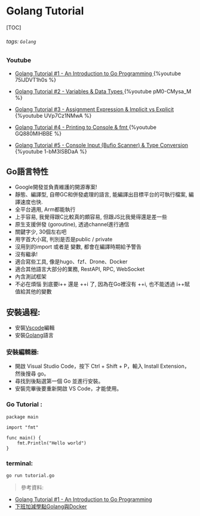 # Golang Tutorial

[TOC]
###### tags: `Golang`
### Youtube
* [Golang Tutorial #1 - An Introduction to Go Programming
](https://www.youtube.com/watch?v=75lJDVT1h0s)
{%youtube 75lJDVT1h0s %}
* [Golang Tutorial #2 - Variables & Data Types
](https://www.youtube.com/watch?v=pM0-CMysa_M)
{%youtube pM0-CMysa_M %}


* [Golang Tutorial #3 - Assignment Expression & Implicit vs Explicit
](https://www.youtube.com/watch?v=UVp7Cz1NMwA)
{%youtube UVp7Cz1NMwA %}
* [Golang Tutorial #4 - Printing to Console & fmt
](https://www.youtube.com/watch?v=GQ880MlHBBE)
{%youtube GQ880MlHBBE %}
* [Golang Tutorial #5 - Console Input (Bufio Scanner) & Type Conversion
](https://www.youtube.com/watch?v=1-bM3lSBDaA)
{%youtube 1-bM3lSBDaA %}

## Go語言特性


* Google開發並負責維護的開源專案!
* 靜態、編譯型, 自帶GC和併發處理的語言, 能編譯出目標平台的可執行檔案, 編譯速度也快.
* 全平台適用, Arm都能執行
* 上手容易, 我覺得跟C比較真的頗容易, 但跟JS比我覺得還是差一些
* 原生支援併發 (goroutine), 透過channel進行通信
* 關鍵字少, 30個左右吧
* 用字首大小寫, 判別是否是public / private
* 沒用到的import 或者是 變數, 都會在編譯時期給予警告
* 沒有繼承!
* 適合寫些工具, 像是hugo、fzf、Drone、Docker
* 適合其他語言大部分的業務, RestAPI, RPC, WebSocket
* 內含測試框架
* 不必在煩惱 到底要i++ 還是 ++i 了, 因為在Go裡沒有 ++i, 也不能透過  i++賦值給其他的變數



## 安裝過程:
* 安裝[Vscode](https://code.visualstudio.com/download)編輯 
* 安裝[Golang](https://golang.org/dl/)語言


### 安裝編輯器:

* 開啟 Visual Studio Code，按下 Ctrl + Shift + P，輸入 Install Extension，然後搜尋 go。
* 尋找到後點選第一個 Go 並進行安裝。
* 安裝完畢後要重新開啟 VS Code，才能使用。



### Go Tutorial :
```go=
package main

import "fmt"

func main() {
	fmt.Println("Hello world")
}

```
### terminal:
```go=
go run tutorial.go
```

>參考資料:
* [Golang Tutorial #1 - An Introduction to Go Programming
](https://www.youtube.com/watch?v=75lJDVT1h0s)
* [下班加減學點Golang與Docker](https://ithelp.ithome.com.tw/articles/10214255)